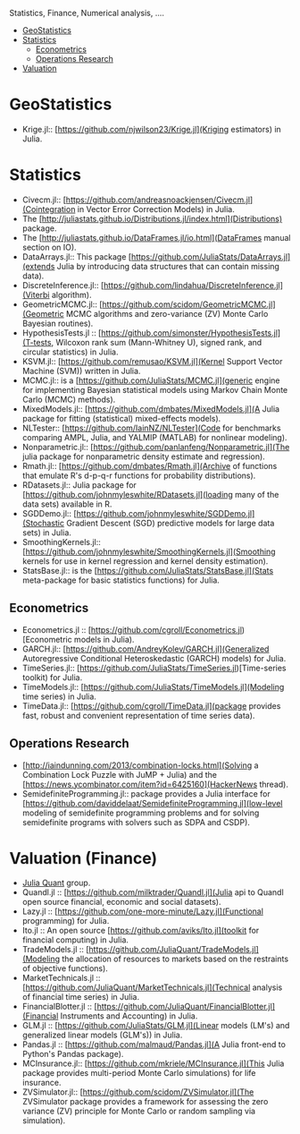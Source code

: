 Statistics, Finance, Numerical analysis, ....

* [GeoStatistics](#geostatistics)
* [Statistics](#statistics)
    * [Econometrics](#econometrics) 
    * [Operations Research](#operations-research)
* [Valuation](#valuation)


# GeoStatistics 
* Krige.jl:: [https://github.com/njwilson23/Krige.jl](Kriging estimators) in Julia.


# Statistics
* Civecm.jl:: [https://github.com/andreasnoackjensen/Civecm.jl](Cointegration in Vector Error Correction Models) in Julia.
* The [http://juliastats.github.io/Distributions.jl/index.html](Distributions) package.
* The [http://juliastats.github.io/DataFrames.jl/io.html](DataFrames manual section on IO).
* DataArrays.jl:: This package [https://github.com/JuliaStats/DataArrays.jl](extends Julia by introducing data structures that can contain missing data).
* DiscreteInference.jl:: [https://github.com/lindahua/DiscreteInference.jl](Viterbi algorithm).
* GeometricMCMC.jl:: [https://github.com/scidom/GeometricMCMC.jl](Geometric MCMC algorithms and zero-variance (ZV) Monte Carlo Bayesian routines).
* HypothesisTests.jl :: [https://github.com/simonster/HypothesisTests.jl](T-tests, Wilcoxon rank sum (Mann-Whitney U), signed rank, and circular statistics) in Julia.
* KSVM.jl:: [https://github.com/remusao/KSVM.jl](Kernel Support Vector Machine (SVM)) written in Julia.
* MCMC.jl:: is a [https://github.com/JuliaStats/MCMC.jl](generic engine for implementing Bayesian statistical models using Markov Chain Monte Carlo (MCMC) methods). 
* MixedModels.jl:: [https://github.com/dmbates/MixedModels.jl](A Julia package for fitting (statistical) mixed-effects models).
* NLTester:: [https://github.com/IainNZ/NLTester](Code for benchmarks comparing AMPL, Julia, and YALMIP (MATLAB) for nonlinear modeling).
* Nonparametric.jl:: [https://github.com/panlanfeng/Nonparametric.jl](The julia package for nonparametric density estimate and regression).
* Rmath.jl:: [https://github.com/dmbates/Rmath.jl](Archive of functions that emulate R's d-p-q-r functions for probability distributions).
* RDatasets.jl:: Julia package for [https://github.com/johnmyleswhite/RDatasets.jl](loading many of the data sets) available in R.
* SGDDemo.jl:: [https://github.com/johnmyleswhite/SGDDemo.jl](Stochastic Gradient Descent (SGD) predictive models for large data sets) in Julia.
* SmoothingKernels.jl:: [https://github.com/johnmyleswhite/SmoothingKernels.jl](Smoothing kernels for use in kernel regression and kernel density estimation).
* StatsBase.jl:: is the [https://github.com/JuliaStats/StatsBase.jl](Stats meta-package for basic statistics functions) for Julia.


## Econometrics 
* Econometrics.jl :: [https://github.com/cgroll/Econometrics.jl)[Econometric models in Julia).
* GARCH.jl:: [https://github.com/AndreyKolev/GARCH.jl](Generalized Autoregressive Conditional Heteroskedastic (GARCH) models) for Julia.
* TimeSeries.jl:: [https://github.com/JuliaStats/TimeSeries.jl)[Time-series toolkit) for Julia.
* TimeModels.jl:: [https://github.com/JuliaStats/TimeModels.jl](Modeling time series) in Julia.
* TimeData.jl:: [https://github.com/cgroll/TimeData.jl](package provides fast, robust and convenient representation of time series data).


## Operations Research 
* [http://iaindunning.com/2013/combination-locks.html](Solving a Combination Lock Puzzle with JuMP + Julia) and the [https://news.ycombinator.com/item?id=6425160](HackerNews thread).
* SemidefiniteProgramming.jl:: package provides a Julia interface for [https://github.com/daviddelaat/SemidefiniteProgramming.jl](low-level modeling of semidefinite programming problems and for solving semidefinite programs with solvers such as SDPA and CSDP).


# Valuation (Finance)
* [Julia Quant](https://github.com/JuliaQuant) group.
* Quandl.jl :: [https://github.com/milktrader/Quandl.jl](Julia api to Quandl open source financial, economic and social datasets).
* Lazy.jl :: [https://github.com/one-more-minute/Lazy.jl](Functional programming) for Julia.
* Ito.jl :: An open source [https://github.com/aviks/Ito.jl](toolkit for financial computing) in Julia.
* TradeModels.jl :: [https://github.com/JuliaQuant/TradeModels.jl](Modeling the allocation of resources to markets based on the restraints of objective functions).
* MarketTechnicals.jl :: [https://github.com/JuliaQuant/MarketTechnicals.jl](Technical analysis of financial time series) in Julia.
* FinancialBlotter.jl :: [https://github.com/JuliaQuant/FinancialBlotter.jl](Financial Instruments and Accounting) in Julia.
* GLM.jl :: [https://github.com/JuliaStats/GLM.jl](Linear models (LM's) and generalized linear models (GLM's)) in Julia.
* Pandas.jl :: [https://github.com/malmaud/Pandas.jl](A Julia front-end to Python's Pandas package).
* MCInsurance.jl:: [https://github.com/mkriele/MCInsurance.jl](This Julia package provides multi-period Monte Carlo simulations) for life insurance.
* ZVSimulator.jl:: [https://github.com/scidom/ZVSimulator.jl](The ZVSimulator package provides a framework for assessing the zero variance (ZV) principle for Monte Carlo or random sampling via simulation).



